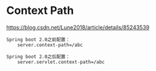 # Context Path 
https://blog.csdn.net/Lune2018/article/details/85243539    

```code
Spring boot 2.0之前配置：
    server.context-path=/abc

Spring boot 2.0之后配置：
    server.servlet.context-path=/abc
```